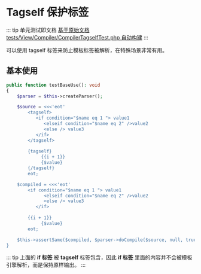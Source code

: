 # Tagself 保护标签

::: tip 单元测试即文档
[基于原始文档 tests/View/Compiler/CompilerTagselfTest.php 自动构建](https://github.com/hunzhiwange/framework/blob/master/tests/View/Compiler/CompilerTagselfTest.php)
:::
    
可以使用 tagself 标签来防止模板标签被解析，在特殊场景非常有用。

## 基本使用


``` php
public function testBaseUse(): void
{
    $parser = $this->createParser();

    $source = <<<'eot'
        <tagself>
           <if condition="$name eq 1 "> value1
              <elseif condition="$name eq 2" />value2
              <else /> value3
           </if>
        </tagself>
        
        {tagself}
             {{i + 1}}
             {$value}
        {/tagself}
        eot;

    $compiled = <<<'eot'
        <if condition="$name eq 1 "> value1
              <elseif condition="$name eq 2" />value2
              <else /> value3
           </if>
        
        {{i + 1}}
             {$value}
        eot;

    $this->assertSame($compiled, $parser->doCompile($source, null, true));
}
```
    
::: tip
上面的 **if 标签** 被 **tagself** 标签包含，因此 **if 标签** 里面的内容并不会被模板引擎解析，而是保持原样输出。
:::